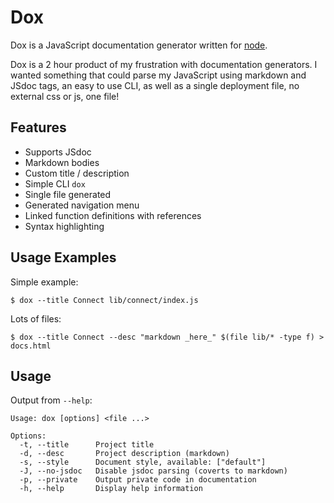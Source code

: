 # Dox

 Dox is a JavaScript documentation generator written for [node](http://nodejs.org).

 Dox is a 2 hour product of my frustration with documentation generators. I wanted
 something that could parse my JavaScript using markdown and JSdoc tags, an easy
 to use CLI, as well as a single deployment file, no external css or js, one file!

## Features

  * Supports JSdoc
  * Markdown bodies
  * Custom title / description
  * Simple CLI `dox`
  * Single file generated
  * Generated navigation menu
  * Linked function definitions with references
  * Syntax highlighting

## Usage Examples

Simple example:

    $ dox --title Connect lib/connect/index.js

Lots of files:

    $ dox --title Connect --desc "markdown _here_" $(file lib/* -type f) > docs.html

## Usage

Output from `--help`:

    Usage: dox [options] <file ...>

	Options:
	  -t, --title      Project title
	  -d, --desc       Project description (markdown)
	  -s, --style      Document style, available: ["default"]
	  -J, --no-jsdoc   Disable jsdoc parsing (coverts to markdown)
	  -p, --private    Output private code in documentation
	  -h, --help       Display help information

